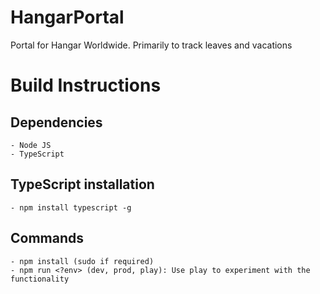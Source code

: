 # HangarPortal
 Portal for Hangar Worldwide. Primarily to track leaves and vacations

# Build Instructions
  ## Dependencies
    - Node JS
    - TypeScript
  ## TypeScript installation
    - npm install typescript -g
  ## Commands
    - npm install (sudo if required)
    - npm run <?env> (dev, prod, play): Use play to experiment with the functionality